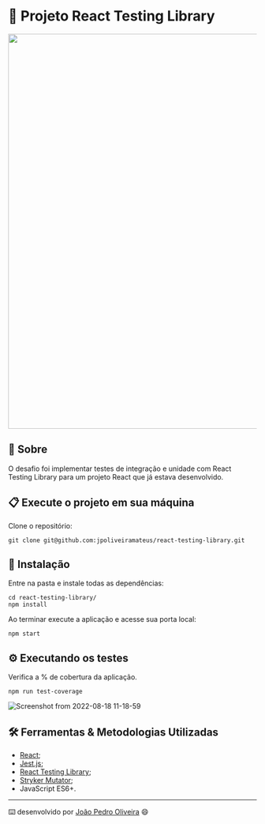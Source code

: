 # 🧪 Projeto React Testing Library

<img src="https://user-images.githubusercontent.com/99822908/185418572-a0d52341-50aa-4ced-be3e-ecd95508a626.png" width="800px" />

## 📄 Sobre

O desafio foi implementar testes de integração e unidade com React Testing Library para um projeto React que já estava desenvolvido.

## 📋 Execute o projeto em sua máquina

Clone o repositório:

```
git clone git@github.com:jpoliveiramateus/react-testing-library.git
```

## 🔧 Instalação

Entre na pasta e instale todas as dependências:

```
cd react-testing-library/
npm install
```

Ao terminar execute a aplicação e acesse sua porta local:

```
npm start
```

## ⚙️ Executando os testes

Verifica a % de cobertura da aplicação.

```
npm run test-coverage
```

![Screenshot from 2022-08-18 11-18-59](https://user-images.githubusercontent.com/99822908/185421096-290b3094-7d18-46db-a9ab-d3abcb6b68bd.png)

## 🛠️ Ferramentas & Metodologias Utilizadas

* [React](https://pt-br.reactjs.org/);
* [Jest.js](https://jestjs.io/);
* [React Testing Library](https://testing-library.com/);
* [Stryker Mutator](https://stryker-mutator.io/);
* JavaScript ES6+.

---
⌨️ desenvolvido por [João Pedro Oliveira](https://www.linkedin.com/in/jpoliveira7/) 😄

